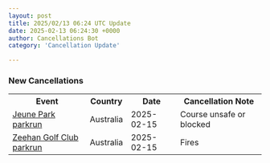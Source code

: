 ```yaml
---
layout: post
title: 2025/02/13 06:24 UTC Update
date: 2025-02-13 06:24:30 +0000
author: Cancellations Bot
category: 'Cancellation Update'

---
```


<h3>New Cancellations</h3>
<div class='hscrollable'>
<table style='width: 100%'>
    <tr>
        <th>Event</th>
        <th>Country</th>
        <th>Date</th>
        <th>Cancellation Note</th>
    </tr>
    <tr>
        <td><a href="https://www.parkrun.com.au/jeunepark">Jeune Park parkrun</a></td>
        <td>Australia</td>
        <td>2025-02-15</td>
        <td>Course unsafe or blocked</td>
    </tr>
    <tr>
        <td><a href="https://www.parkrun.com.au/zeehangolfclub">Zeehan Golf Club parkrun</a></td>
        <td>Australia</td>
        <td>2025-02-15</td>
        <td>Fires</td>
    </tr>
</table>
</div>
